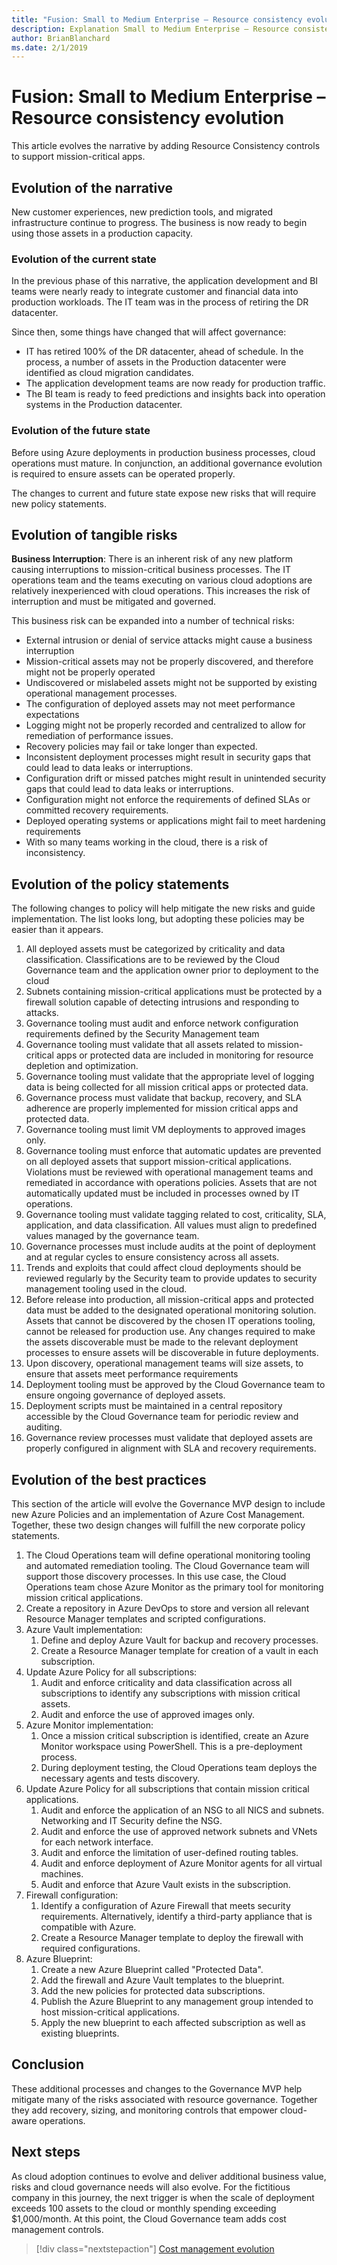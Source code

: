 ```yaml
---
title: "Fusion: Small to Medium Enterprise – Resource consistency evolution "
description: Explanation Small to Medium Enterprise – Resource consistency evolution
author: BrianBlanchard
ms.date: 2/1/2019
---
```


# Fusion: Small to Medium Enterprise – Resource consistency evolution

This article evolves the narrative by adding Resource Consistency controls to support mission-critical apps.

## Evolution of the narrative

New customer experiences, new prediction tools, and migrated infrastructure continue to progress. The business is now ready to begin using those assets in a production capacity.

### Evolution of the current state

In the previous phase of this narrative, the application development and BI teams were nearly ready to integrate customer and financial data into production workloads. The IT team was in the process of retiring the DR datacenter.

Since then, some things have changed that will affect governance:

- IT has retired 100% of the DR datacenter, ahead of schedule. In the process, a number of assets in the Production datacenter were identified as cloud migration candidates.
- The application development teams are now ready for production traffic.
- The BI team is ready to feed predictions and insights back into operation systems in the Production datacenter.

### Evolution of the future state

Before using Azure deployments in production business processes, cloud operations must mature. In conjunction, an additional governance evolution is required to ensure assets can be operated properly.

The changes to current and future state expose new risks that will require new policy statements.

## Evolution of tangible risks

**Business Interruption**: There is an inherent risk of any new platform causing interruptions to mission-critical business processes. The IT operations team and the teams executing on various cloud adoptions are relatively inexperienced with cloud operations. This increases the risk of interruption and must be mitigated and governed.

This business risk can be expanded into a number of technical risks:

- External intrusion or denial of service attacks might cause a business interruption
- Mission-critical assets may not be properly discovered, and therefore might not be properly operated
- Undiscovered or mislabeled assets might not be supported by existing operational management processes.
- The configuration of deployed assets may not meet performance expectations
- Logging might not be properly recorded and centralized to allow for remediation of performance issues.
- Recovery policies may fail or take longer than expected.
- Inconsistent deployment processes might result in security gaps that could lead to data leaks or interruptions.
- Configuration drift or missed patches might result in unintended security gaps that could lead to data leaks or interruptions.
- Configuration might not enforce the requirements of defined SLAs or committed recovery requirements.
- Deployed operating systems or applications might fail to meet hardening requirements
- With so many teams working in the cloud, there is a risk of inconsistency.

## Evolution of the policy statements

The following changes to policy will help mitigate the new risks and guide implementation. The list looks long, but adopting these policies may be easier than it appears.

1. All deployed assets must be categorized by criticality and data classification. Classifications are to be reviewed by the Cloud Governance team and the application owner prior to deployment to the cloud
2. Subnets containing mission-critical applications must be protected by a firewall solution capable of detecting intrusions and responding to attacks.
3. Governance tooling must audit and enforce network configuration requirements defined by the Security Management team
4. Governance tooling must validate that all assets related to mission-critical apps or protected data are included in monitoring for resource depletion and optimization.
5. Governance tooling must validate that the appropriate level of logging data is being collected for all mission critical apps or protected data.
6. Governance process must validate that backup, recovery, and SLA adherence are properly implemented for mission critical apps and protected data.
7. Governance tooling must limit VM deployments to approved images only.
8. Governance tooling must enforce that automatic updates are prevented on all deployed assets that support mission-critical applications. Violations must be reviewed with operational management teams and remediated in accordance with operations policies. Assets that are not automatically updated must be included in processes owned by IT operations.
9. Governance tooling must validate tagging related to cost, criticality, SLA, application, and data classification. All values must align to predefined values managed by the governance team.
10. Governance processes must include audits at the point of deployment and at regular cycles to ensure consistency across all assets.
11. Trends and exploits that could affect cloud deployments should be reviewed regularly by the Security team to provide updates to security management tooling used in the cloud.
12. Before release into production, all mission-critical apps and protected data must be added to the designated operational monitoring solution. Assets that cannot be discovered by the chosen IT operations tooling, cannot be released for production use. Any changes required to make the assets discoverable must be made to the relevant deployment processes to ensure assets will be discoverable in future deployments.
13. Upon discovery, operational management teams will size assets, to ensure that assets meet performance requirements
14. Deployment tooling must be approved by the Cloud Governance team to ensure ongoing governance of deployed assets.
15. Deployment scripts must be maintained in a central repository accessible by the Cloud Governance team for periodic review and auditing.
16. Governance review processes must validate that deployed assets are properly configured in alignment with SLA and recovery requirements.

## Evolution of the best practices

This section of the article will evolve the Governance MVP design to include new Azure Policies and an implementation of Azure Cost Management. Together, these two design changes will fulfill the new corporate policy statements.

1. The Cloud Operations team will define operational monitoring tooling and automated remediation tooling. The Cloud Governance team will support those discovery processes. In this use case, the Cloud Operations team chose Azure Monitor as the primary tool for monitoring mission critical applications.
2. Create a repository in Azure DevOps to store and version all relevant Resource Manager templates and scripted configurations.
3. Azure Vault implementation:
    1. Define and deploy Azure Vault for backup and recovery processes.
    2. Create a Resource Manager template for creation of a vault in each subscription.
4. Update Azure Policy for all subscriptions:
    1. Audit and enforce criticality and data classification across all subscriptions to identify any subscriptions with mission critical assets.
    2. Audit and enforce the use of approved images only.
5. Azure Monitor implementation:
    1. Once a mission critical subscription is identified, create an Azure Monitor workspace  using PowerShell. This is a pre-deployment process.
    2. During deployment testing, the Cloud Operations team deploys the necessary agents and tests discovery.
6. Update Azure Policy for all subscriptions that contain mission critical applications.
    1. Audit and enforce the application of an NSG to all NICS and subnets. Networking and IT Security define the NSG.
    2. Audit and enforce the use of approved network subnets and VNets for each network interface.
    3. Audit and enforce the limitation of user-defined routing tables.
    4. Audit and enforce deployment of Azure Monitor agents for all virtual machines.
    5. Audit and enforce that Azure Vault exists in the subscription.
7. Firewall configuration:
    1. Identify a configuration of Azure Firewall that meets security requirements. Alternatively, identify a third-party appliance that is compatible with Azure.
    2. Create a Resource Manager template to deploy the firewall with required configurations.
8. Azure Blueprint:
    1. Create a new Azure Blueprint called "Protected Data".
    2. Add the firewall and Azure Vault templates to the blueprint.
    3. Add the new policies for protected data subscriptions.
    4. Publish the Azure Blueprint to any management group intended to host mission-critical applications.
    5. Apply the new blueprint to each affected subscription as well as existing blueprints.

## Conclusion

These additional processes and changes to the Governance MVP help mitigate many of the risks associated with resource governance. Together they add recovery, sizing, and monitoring controls that empower cloud-aware operations.

## Next steps

As cloud adoption continues to evolve and deliver additional business value, risks and cloud governance needs will also evolve. For the fictitious company in this journey, the next trigger is when the scale of deployment exceeds 100 assets to the cloud or monthly spending exceeding $1,000/month. At this point, the Cloud Governance team adds cost management controls.

> [!div class="nextstepaction"]
> [Cost management evolution](./cost-control.md)